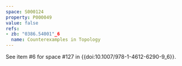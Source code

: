 ```yaml
---
space: S000124
property: P000049
value: false
refs:
- zb: "0386.54001"_6
  name: Counterexamples in Topology
---
```


See item #6 for space #127 in {{doi:10.1007/978-1-4612-6290-9_6}}.

